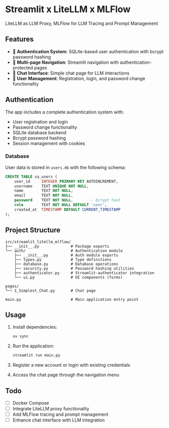 # Streamlit x LiteLLM x MLFlow

LiteLLM as LLM Proxy, MLFlow for LLM Tracing and Prompt Management

## Features

- 🔐 **Authentication System**: SQLite-based user authentication with bcrypt password hashing
- 🚀 **Multi-page Navigation**: Streamlit navigation with authentication-protected pages
- 💬 **Chat Interface**: Simple chat page for LLM interactions
- 👤 **User Management**: Registration, login, and password change functionality

## Authentication

The app includes a complete authentication system with:

- User registration and login
- Password change functionality
- SQLite database backend
- Bcrypt password hashing
- Session management with cookies

### Database

User data is stored in `users.db` with the following schema:

```sql
CREATE TABLE sa_users (
    user_id     INTEGER PRIMARY KEY AUTOINCREMENT,
    username    TEXT UNIQUE NOT NULL,
    name        TEXT NOT NULL,
    email       TEXT NOT NULL,
    password    TEXT NOT NULL,       -- bcrypt hash
    role        TEXT NOT NULL DEFAULT 'user',
    created_at  TIMESTAMP DEFAULT CURRENT_TIMESTAMP
);
```

## Project Structure

```
src/streamlit_litellm_mlflow/
├── __init__.py              # Package exports
└── auth/                    # Authentication module
    ├── __init__.py          # Auth module exports
    ├── types.py             # Type definitions
    ├── database.py          # Database operations
    ├── security.py          # Password hashing utilities
    ├── authenticator.py     # Streamlit-authenticator integration
    └── ui.py                # UI components (forms)

pages/
└── 1_Simplest_Chat.py       # Chat page

main.py                      # Main application entry point
```

## Usage

1. Install dependencies:
   ```bash
   uv sync
   ```

2. Run the application:
   ```bash
   streamlit run main.py
   ```

3. Register a new account or login with existing credentials

4. Access the chat page through the navigation menu

## Todo

- [ ] Docker Compose
- [ ] Integrate LiteLLM proxy functionality
- [ ] Add MLFlow tracing and prompt management
- [ ] Enhance chat interface with LLM integration
